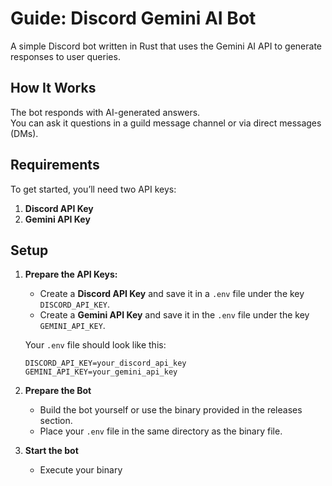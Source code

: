 # Guide: Discord Gemini AI Bot

A simple Discord bot written in Rust that uses the Gemini AI API to generate responses to user queries.  

## How It Works  
The bot responds with AI-generated answers.  
You can ask it questions in a guild message channel or via direct messages (DMs).  

## Requirements  
To get started, you’ll need two API keys:  
1. **Discord API Key**  
2. **Gemini API Key**  

## Setup  

1. **Prepare the API Keys:**  
   - Create a **Discord API Key** and save it in a `.env` file under the key `DISCORD_API_KEY`.  
   - Create a **Gemini API Key** and save it in the `.env` file under the key `GEMINI_API_KEY`.  

   Your `.env` file should look like this:  
   ```env
   DISCORD_API_KEY=your_discord_api_key
   GEMINI_API_KEY=your_gemini_api_key
   ```

2. **Prepare the Bot**
    - Build the bot yourself or use the binary provided in the releases section.
    - Place your `.env` file in the same directory as the binary file.

3. **Start the bot**
    - Execute your binary